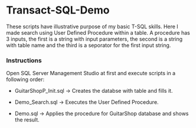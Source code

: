 # Transact-SQL-Demo

These scripts have illustrative purpose of my basic T-SQL skills. Here I made search using User Defined Procedure within a table. A procedure has 3 inputs, the first is a string with input parameters, the second is a string with table name and the third is a seporator for the first input string.

### Instructions

Open SQL Server Management Studio at first and execute scripts in a following order:

- GuitarShopP_Init.sql -> Creates the databse with table and fills it.

- Demo_Search.sql      -> Executes the User Defined Procedure.

- Demo.sql             -> Applies the procedure for GuitarShop database and shows the result.
